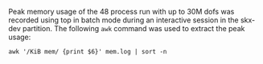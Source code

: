 Peak memory usage of the 48 process run with up to 30M dofs was recorded using
top in batch mode during an interactive session in the skx-dev partition.
The following `awk` command was used to extract the peak usage:

`awk '/KiB mem/ {print $6}' mem.log | sort -n`

